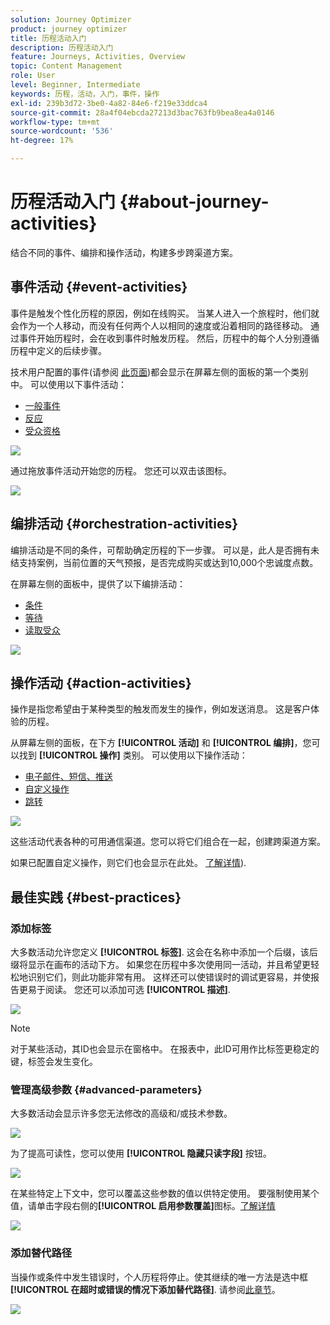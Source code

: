 ```yaml
---
solution: Journey Optimizer
product: journey optimizer
title: 历程活动入门
description: 历程活动入门
feature: Journeys, Activities, Overview
topic: Content Management
role: User
level: Beginner, Intermediate
keywords: 历程，活动，入门，事件，操作
exl-id: 239b3d72-3be0-4a82-84e6-f219e33ddca4
source-git-commit: 28a4f04ebcda27213d3bac763fb9bea8ea4a0146
workflow-type: tm+mt
source-wordcount: '536'
ht-degree: 17%

---
```


# 历程活动入门 {#about-journey-activities}

结合不同的事件、编排和操作活动，构建多步跨渠道方案。

## 事件活动 {#event-activities}

事件是触发个性化历程的原因，例如在线购买。 当某人进入一个旅程时，他们就会作为一个人移动，而没有任何两个人以相同的速度或沿着相同的路径移动。 通过事件开始历程时，会在收到事件时触发历程。 然后，历程中的每个人分别遵循历程中定义的后续步骤。

技术用户配置的事件(请参阅 [此页面](../event/about-events.md))都会显示在屏幕左侧的面板的第一个类别中。 可以使用以下事件活动：

* [一般事件](../building-journeys/general-events.md)
* [反应](../building-journeys/reaction-events.md)
* [受众资格](../building-journeys/audience-qualification-events.md)

![](assets/journey43.png)

通过拖放事件活动开始您的历程。 您还可以双击该图标。

![](assets/journey44.png)

## 编排活动 {#orchestration-activities}

编排活动是不同的条件，可帮助确定历程的下一步骤。 可以是，此人是否拥有未结支持案例，当前位置的天气预报，是否完成购买或达到10,000个忠诚度点数。

在屏幕左侧的面板中，提供了以下编排活动：

* [条件](../building-journeys/condition-activity.md)
* [等待](../building-journeys/wait-activity.md)
* [读取受众](../building-journeys/read-audience.md)

![](assets/journey49.png)

## 操作活动 {#action-activities}

操作是指您希望由于某种类型的触发而发生的操作，例如发送消息。 这是客户体验的历程。

从屏幕左侧的面板，在下方 **[!UICONTROL 活动]** 和 **[!UICONTROL 编排]**，您可以找到 **[!UICONTROL 操作]** 类别。 可以使用以下操作活动：

* [电子邮件、短信、推送](../building-journeys/journeys-message.md)
* [自定义操作](../building-journeys/using-custom-actions.md)
* [跳转](../building-journeys/jump.md)

![](assets/journey58.png)

这些活动代表各种的可用通信渠道。您可以将它们组合在一起，创建跨渠道方案。

如果已配置自定义操作，则它们也会显示在此处。 [了解详情](../building-journeys/using-custom-actions.md)).

## 最佳实践 {#best-practices}

### 添加标签

大多数活动允许您定义 **[!UICONTROL 标签]**. 这会在名称中添加一个后缀，该后缀将显示在画布的活动下方。 如果您在历程中多次使用同一活动，并且希望更轻松地识别它们，则此功能非常有用。 这样还可以使错误时的调试更容易，并使报告更易于阅读。 您还可以添加可选 **[!UICONTROL 描述]**.

![](assets/journey-action-label.png)

>[!NOTE]
>
>对于某些活动，其ID也会显示在窗格中。 在报表中，此ID可用作比标签更稳定的键，标签会发生变化。

### 管理高级参数 {#advanced-parameters}

大多数活动会显示许多您无法修改的高级和/或技术参数。

![](assets/journey-advanced-parameters.png)

为了提高可读性，您可以使用 **[!UICONTROL 隐藏只读字段]** 按钮。

![](assets/journey-hide-read-only-fields.png)

在某些特定上下文中，您可以覆盖这些参数的值以供特定使用。 要强制使用某个值，请单击字段右侧的&#x200B;**[!UICONTROL 启用参数覆盖]**&#x200B;图标。[了解详情](../configuration/primary-email-addresses.md#journey-parameters)

![](assets/journey-enable-parameter-override.png)

### 添加替代路径

当操作或条件中发生错误时，个人历程将停止。使其继续的唯一方法是选中框 **[!UICONTROL 在超时或错误的情况下添加替代路径]**. 请参阅[此章节](../building-journeys/using-the-journey-designer.md#paths)。

![](assets/journey42.png)
